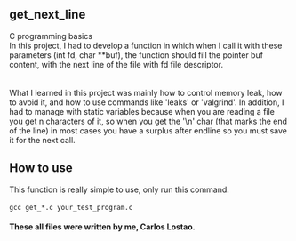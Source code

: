 ## get_next_line
<div>C programming basics</div>
<div style="text-align:justifuy"> In this project, I had to develop a function in which when I call it with these parameters (int fd, char **buf), the function should fill the pointer buf content, with the next line of the file with fd file descriptor.</div>
<br>
<br>
<div style="text-align:justifuy"> What I learned in this project was mainly how to control memory leak, how to avoid it, and how to use commands like 'leaks' or 'valgrind'. In addition, I had to manage with static variables because when you are reading a file you get n characters of it, so when you get the '\n' char (that marks the end of the line) in most cases you have a surplus after endline so you must save it for the next call.</div>

## How to use

<div style="text-align:justifuy">This function is really simple to use, only run this command:</div>
<br>
<code>gcc get_*.c your_test_program.c</code>

#### These all files were written by me, Carlos Lostao.
